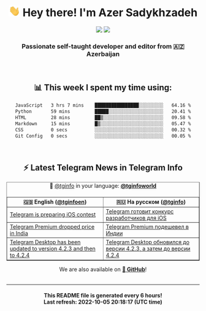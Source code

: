 <div align="center">
	<div>
		<h1>
      <img src="./assets/hi.gif" width="30px"> Hey there! I'm Azer Sadykhzadeh
    </h1>
    <img height="18" src="https://komarev.com/ghpvc/?username=sadykhzadeh&label=Views&color=2081c1&style=flat-square" />
		<a href="https://wakatime.com/@Azer"> <img height="18" src="https://wakatime.com/badge/user/f80ae27a-c328-426f-a381-bc84136e2dd6.svg" /> </a>
    <h3>
      Passionate self-taught developer and editor from 🇦🇿 Azerbaijan
    </h3>
  </div>
  <br>

<h2>📊 This week I spent my time using:</h2>

<!--START_SECTION:waka-->

```text
JavaScript   3 hrs 7 mins    ████████████████░░░░░░░░░   64.16 %
Python       59 mins         █████░░░░░░░░░░░░░░░░░░░░   20.41 %
HTML         28 mins         ██▒░░░░░░░░░░░░░░░░░░░░░░   09.58 %
Markdown     15 mins         █▒░░░░░░░░░░░░░░░░░░░░░░░   05.47 %
CSS          0 secs          ░░░░░░░░░░░░░░░░░░░░░░░░░   00.32 %
Git Config   0 secs          ░░░░░░░░░░░░░░░░░░░░░░░░░   00.05 %
```

<!--END_SECTION:waka-->

<br>

<h2>⚡️ Latest Telegram News in Telegram Info</h2>
  <table border>
		<tr>
			<th width="50%">🇬🇧 English (<a href="https://t.me/tginfoen">@tginfoen</a>)</th>
			<th>🇷🇺 На русском (<a href="https://t.me/tginfo">@tginfo</a>)</th>
		</tr>
		<caption>🚩 <a href="https://t.me/tginfo">@tginfo</a> in your language: <a href="https://t.me/tginfoworld"><b>@tginfoworld</b></a><caption/>
  <tr><td><a href="https://t.me/tginfoen/1493">Telegram is preparing iOS contest</a></td>
    <td><a href="https://t.me/tginfo/3436">Telegram готовит конкурс разработчиков для iOS</a></td></tr><tr><td><a href="https://t.me/tginfoen/1492">Telegram Premium dropped price in India</a></td>
    <td><a href="https://t.me/tginfo/3435">Telegram Premium подешевел в Индии</a></td></tr><tr><td><a href="https://t.me/tginfoen/1491">Telegram Desktop has been updated to version 4.2.3 and then to 4.2.4</a></td>
    <td><a href="https://t.me/tginfo/3434">Telegram Desktop обновился до версии 4.2.3, а затем до версии 4.2.4</a></td></tr>
</table>
We are also available on <a href="https://github.com/tginfo"><b>🐙 GitHub</b></a>!
</div>

<br>
<hr>
<h4 align="center">This README file is generated <b>every 6 hours</b>!</br>Last refresh: <b>2022-10-05 20:18:17 (UTC time)</b></h4>
